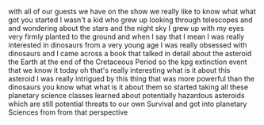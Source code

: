 with all of our guests we have on the show we really like to know what what got you started I wasn't a kid who grew up looking through telescopes and and wondering about the stars and the night sky I grew up with my eyes very firmly planted to the ground and when I say that I mean I was really interested in dinosaurs from a very young age I was really obsessed with dinosaurs and I came across a book that talked in detail about the asteroid the Earth at the end of the Cretaceous Period so the kpg extinction event that we know it today oh that's really interesting what is it about this asteroid I was really intrigued by this thing that was more powerful than the dinosaurs you know what what is it about them so started taking all these planetary science classes learned about potentially hazardous asteroids which are still potential threats to our own Survival and got into planetary Sciences from from that perspective